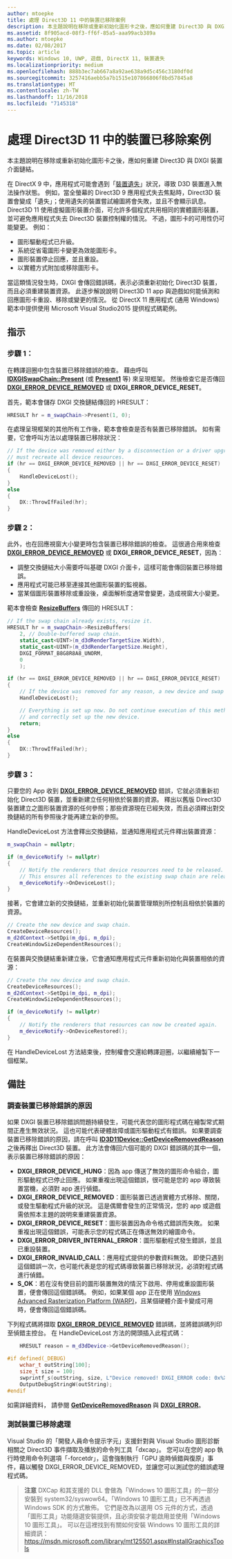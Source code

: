 ```yaml
---
author: mtoepke
title: 處理 Direct3D 11 中的裝置已移除案例
description: 本主題說明在移除或重新初始化圖形卡之後，應如何重建 Direct3D 與 DXGI 裝置介面鏈結。
ms.assetid: 8f905acd-08f3-ff6f-85a5-aaa99acb389a
ms.author: mtoepke
ms.date: 02/08/2017
ms.topic: article
keywords: Windows 10, UWP, 遊戲, DirectX 11, 裝置遺失
ms.localizationpriority: medium
ms.openlocfilehash: 888b3ec7ab667a8a92ae638a9d5c456c3180df0d
ms.sourcegitcommit: 3257416aebb5a7b1515e107866806f8bd57845a8
ms.translationtype: MT
ms.contentlocale: zh-TW
ms.lasthandoff: 11/16/2018
ms.locfileid: "7145318"
---
```

# <a name="span-iddevgaminghandlingdevice-lostscenariosspanhandle-device-removed-scenarios-in-direct3d-11"></a><span id="dev_gaming.handling_device-lost_scenarios"></span>處理 Direct3D 11 中的裝置已移除案例



本主題說明在移除或重新初始化圖形卡之後，應如何重建 Direct3D 與 DXGI 裝置介面鏈結。

在 DirectX 9 中，應用程式可能會遇到「[裝置遺失](https://msdn.microsoft.com/library/windows/desktop/bb174714)」狀況，導致 D3D 裝置進入無法操作狀態。 例如，當全螢幕的 Direct3D 9 應用程式失去焦點時，Direct3D 裝置會變成「遺失」；使用遺失的裝置嘗試繪圖將會失敗，並且不會顯示訊息。 Direct3D 11 使用虛擬圖形裝置介面，可允許多個程式共用相同的實體圖形裝置，並可避免應用程式失去 Direct3D 裝置控制權的情況。 不過，圖形卡的可用性仍可能變更。 例如：

-   圖形驅動程式已升級。
-   系統從省電圖形卡變更為效能圖形卡。
-   圖形裝置停止回應，並且重設。
-   以實體方式附加或移除圖形卡。

當這類情況發生時，DXGI 會傳回錯誤碼，表示必須重新初始化 Direct3D 裝置，而且必須重建裝置資源。 此逐步解說說明 Direct3D 11 app 與遊戲如何能偵測和回應圖形卡重設、移除或變更的情況。 從 DirectX 11 應用程式 (通用 Windows) 範本中提供使用 Microsoft Visual Studio2015 提供程式碼範例。

## <a name="instructions"></a>指示

### <a name="spanspanstep-1"></a><span></span>步驟 1：

在轉譯迴圈中包含裝置已移除錯誤的檢查。 藉由呼叫 [**IDXGISwapChain::Present**](https://msdn.microsoft.com/library/windows/desktop/bb174576) (或 [**Present1**](https://msdn.microsoft.com/library/windows/desktop/hh446797) 等) 來呈現框架。 然後檢查它是否傳回 [**DXGI\_ERROR\_DEVICE\_REMOVED**](https://msdn.microsoft.com/library/windows/desktop/bb509553) 或 **DXGI\_ERROR\_DEVICE\_RESET**。

首先，範本會儲存 DXGI 交換鏈結傳回的 HRESULT：

```cpp
HRESULT hr = m_swapChain->Present(1, 0);
```

在處理呈現框架的其他所有工作後，範本會檢查是否有裝置已移除錯誤。 如有需要，它會呼叫方法以處理裝置已移除狀況：

```cpp
// If the device was removed either by a disconnection or a driver upgrade, we
// must recreate all device resources.
if (hr == DXGI_ERROR_DEVICE_REMOVED || hr == DXGI_ERROR_DEVICE_RESET)
{
    HandleDeviceLost();
}
else
{
    DX::ThrowIfFailed(hr);
}
```

### <a name="step-2"></a>步驟 2：

此外，也在回應視窗大小變更時包含裝置已移除錯誤的檢查。 這很適合用來檢查 [**DXGI\_ERROR\_DEVICE\_REMOVED**](https://msdn.microsoft.com/library/windows/desktop/bb509553) 或 **DXGI\_ERROR\_DEVICE\_RESET**，因為：

-   調整交換鏈結大小需要呼叫基礎 DXGI 介面卡，這樣可能會傳回裝置已移除錯誤。
-   應用程式可能已移至連接其他圖形裝置的監視器。
-   當某個圖形裝置移除或重設後，桌面解析度通常會變更，造成視窗大小變更。

範本會檢查 [**ResizeBuffers**](https://msdn.microsoft.com/library/windows/desktop/bb174577) 傳回的 HRESULT：

```cpp
// If the swap chain already exists, resize it.
HRESULT hr = m_swapChain->ResizeBuffers(
    2, // Double-buffered swap chain.
    static_cast<UINT>(m_d3dRenderTargetSize.Width),
    static_cast<UINT>(m_d3dRenderTargetSize.Height),
    DXGI_FORMAT_B8G8R8A8_UNORM,
    0
    );

if (hr == DXGI_ERROR_DEVICE_REMOVED || hr == DXGI_ERROR_DEVICE_RESET)
{
    // If the device was removed for any reason, a new device and swap chain will need to be created.
    HandleDeviceLost();

    // Everything is set up now. Do not continue execution of this method. HandleDeviceLost will reenter this method 
    // and correctly set up the new device.
    return;
}
else
{
    DX::ThrowIfFailed(hr);
}
```

### <a name="step-3"></a>步驟 3：

只要您的 App 收到 [**DXGI\_ERROR\_DEVICE\_REMOVED**](https://msdn.microsoft.com/library/windows/desktop/bb509553) 錯誤，它就必須重新初始化 Direct3D 裝置，並重新建立任何相依於裝置的資源。 釋出以舊版 Direct3D 裝置建立之圖形裝置資源的任何參照；那些資源現在已經失效，而且必須釋出對交換鏈結的所有參照後才能再建立新的參照。

HandleDeviceLost 方法會釋出交換鏈結，並通知應用程式元件釋出裝置資源：

```cpp
m_swapChain = nullptr;

if (m_deviceNotify != nullptr)
{
    // Notify the renderers that device resources need to be released.
    // This ensures all references to the existing swap chain are released so that a new one can be created.
    m_deviceNotify->OnDeviceLost();
}
```

接著，它會建立新的交換鏈結，並重新初始化裝置管理類別所控制且相依於裝置的資源。

```cpp
// Create the new device and swap chain.
CreateDeviceResources();
m_d2dContext->SetDpi(m_dpi, m_dpi);
CreateWindowSizeDependentResources();
```

在裝置與交換鏈結重新建立後，它會通知應用程式元件重新初始化與裝置相依的資源：

```cpp
// Create the new device and swap chain.
CreateDeviceResources();
m_d2dContext->SetDpi(m_dpi, m_dpi);
CreateWindowSizeDependentResources();

if (m_deviceNotify != nullptr)
{
    // Notify the renderers that resources can now be created again.
    m_deviceNotify->OnDeviceRestored();
}
```

在 HandleDeviceLost 方法結束後，控制權會交還給轉譯迴圈，以繼續繪製下一個框架。

## <a name="remarks"></a>備註


### <a name="investigating-the-cause-of-device-removed-errors"></a>調查裝置已移除錯誤的原因

如果 DXGI 裝置已移除錯誤問題持續發生，可能代表您的圖形程式碼在繪製常式期間正產生無效狀況。 這也可能代表硬體故障或圖形驅動程式有錯誤。 如果要調查裝置已移除錯誤的原因，請在呼叫 [**ID3D11Device::GetDeviceRemovedReason**](https://msdn.microsoft.com/library/windows/desktop/ff476526) 之後再釋出 Direct3D 裝置。 此方法會傳回六個可能的 DXGI 錯誤碼的其中一個，表示裝置已移除錯誤的原因：

-   **DXGI\_ERROR\_DEVICE\_HUNG**：因為 app 傳送了無效的圖形命令組合，圖形驅動程式已停止回應。 如果重複出現這個錯誤，很可能是您的 app 導致裝置當機，必須對 app 進行偵錯。
-   **DXGI\_ERROR\_DEVICE\_REMOVED**：圖形裝置已透過實體方式移除、關閉，或發生驅動程式升級的狀況。 這是偶爾會發生的正常情況，您的 app 或遊戲需依照本主題的說明來重建裝置資源。
-   **DXGI\_ERROR\_DEVICE\_RESET**：圖形裝置因為命令格式錯誤而失敗。 如果重複出現這個錯誤，可能表示您的程式碼正在傳送無效的繪圖命令。
-   **DXGI\_ERROR\_DRIVER\_INTERNAL\_ERROR**：圖形驅動程式發生錯誤，並且已重設裝置。
-   **DXGI\_ERROR\_INVALID\_CALL**：應用程式提供的參數資料無效。 即使只遇到這個錯誤一次，也可能代表是您的程式碼導致裝置已移除狀況，必須對程式碼進行偵錯。
-   **S\_OK**：若在沒有使目前的圖形裝置無效的情況下啟用、停用或重設圖形裝置，便會傳回這個錯誤碼。 例如，如果某個 app 正在使用 [Windows Advanced Rasterization Platform (WARP)](https://msdn.microsoft.com/library/windows/desktop/gg615082)，且某個硬體介面卡變成可用時，便會傳回這個錯誤碼。

下列程式碼將擷取 [**DXGI\_ERROR\_DEVICE\_REMOVED**](https://msdn.microsoft.com/library/windows/desktop/bb509553) 錯誤碼，並將錯誤碼列印至偵錯主控台。 在 HandleDeviceLost 方法的開頭插入此程式碼：

```cpp
    HRESULT reason = m_d3dDevice->GetDeviceRemovedReason();

#if defined(_DEBUG)
    wchar_t outString[100];
    size_t size = 100;
    swprintf_s(outString, size, L"Device removed! DXGI_ERROR code: 0x%X\n", reason);
    OutputDebugStringW(outString);
#endif
```

如需詳細資料， 請參閱 [**GetDeviceRemovedReason**](https://msdn.microsoft.com/library/windows/desktop/ff476526) 與 [**DXGI\_ERROR**](https://msdn.microsoft.com/library/windows/desktop/bb509553)。

### <a name="testing-device-removed-handling"></a>測試裝置已移除處理

Visual Studio 的「開發人員命令提示字元」支援針對與 Visual Studio 圖形診斷相關之 Direct3D 事件擷取及播放的命令列工具「dxcap」。 您可以在您的 app 執行時使用命令列選項「-forcetdr」，這會強制執行「GPU 逾時偵錯與復原」事件，藉以觸發 DXGI\_ERROR\_DEVICE\_REMOVED，並讓您可以測試您的錯誤處理程式碼。

> **注意** DXCap 和其支援的 DLL 會做為「Windows 10 圖形工具」的一部分安裝到 system32/syswow64。「Windows 10 圖形工具」已不再透過 Windows SDK 的方式散佈。 它們是改為以選用 OS 元件的方式，透過「圖形工具」功能隨選安裝提供，且必須安裝才能啟用並使用「Windows 10 圖形工具」。 可以在這裡找到有關如何安裝 Windows 10 圖形工具的詳細資訊： <https://msdn.microsoft.com/library/mt125501.aspx#InstallGraphicsTools>
